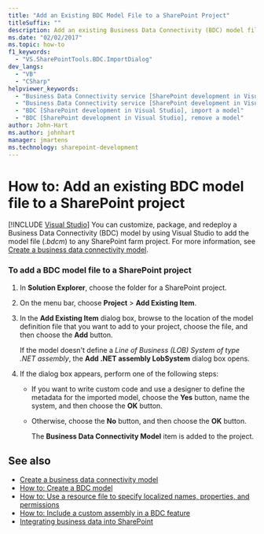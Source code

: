 ```yaml
---
title: "Add an Existing BDC Model File to a SharePoint Project"
titleSuffix: ""
description: Add an existing Business Data Connectivity (BDC) model file to a SharePoint project in Visual Studio, so you can customize, package, and redeploy a BDC model.
ms.date: "02/02/2017"
ms.topic: how-to
f1_keywords:
  - "VS.SharePointTools.BDC.ImportDialog"
dev_langs:
  - "VB"
  - "CSharp"
helpviewer_keywords:
  - "Business Data Connectivity service [SharePoint development in Visual Studio], import a model"
  - "Business Data Connectivity service [SharePoint development in Visual Studio], reuse a model"
  - "BDC [SharePoint development in Visual Studio], import a model"
  - "BDC [SharePoint development in Visual Studio], remove a model"
author: John-Hart
ms.author: johnhart
manager: jmartens
ms.technology: sharepoint-development
---
```

# How to: Add an existing BDC model file to a SharePoint project

 [!INCLUDE [Visual Studio](~/includes/applies-to-version/vs-windows-only.md)]
  You can customize, package, and redeploy a Business Data Connectivity (BDC) model by using Visual Studio to add the model file (*.bdcm*) to any SharePoint farm project. For more information, see [Create a business data connectivity model](../sharepoint/creating-a-business-data-connectivity-model.md).

### To add a BDC model file to a SharePoint project

1. In **Solution Explorer**, choose the folder for a SharePoint project.

2. On the menu bar, choose **Project** > **Add Existing Item**.

3. In the **Add Existing Item** dialog box, browse to the location of the model definition file that you want to add to your project, choose the file, and then choose the **Add** button.

    If the model doesn't define a *Line of Business (LOB) System of type .NET assembly*, the **Add .NET assembly LobSystem** dialog box opens.

4. If the dialog box appears, perform one of the following steps:

   - If you want to write custom code and use a designer to define the metadata for the imported model, choose the **Yes** button, name the system, and then choose the **OK** button.

   - Otherwise, choose the **No** button, and then choose the **OK** button.

     The **Business Data Connectivity Model** item is added to the project.

## See also
- [Create a business data connectivity model](../sharepoint/creating-a-business-data-connectivity-model.md)
- [How to: Create a BDC model](../sharepoint/how-to-create-a-bdc-model.md)
- [How to: Use a resource file to specify localized names, properties, and permissions](../sharepoint/how-to-use-a-resource-file-to-specify-localized-names-properties-and-permissions.md)
- [How to: Include a custom assembly in a BDC feature](../sharepoint/how-to-include-a-custom-assembly-in-a-bdc-feature.md)
- [Integrating business data into SharePoint](../sharepoint/integrating-business-data-into-sharepoint.md)

